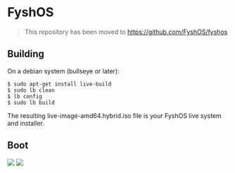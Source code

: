 # FyshOS

> This repository has been moved to https://github.com/FyshOS/fyshos

## Building

On a debian system (bullseye or later):

```
$ sudo apt-get install live-build
$ sudo lb clean
$ lb config
$ sudo lb build
```

The resulting live-image-amd64.hybrid.iso file is your FyshOS live system
and installer.

## Boot

![](img/boot.png)
![](img/neofetch.png)

